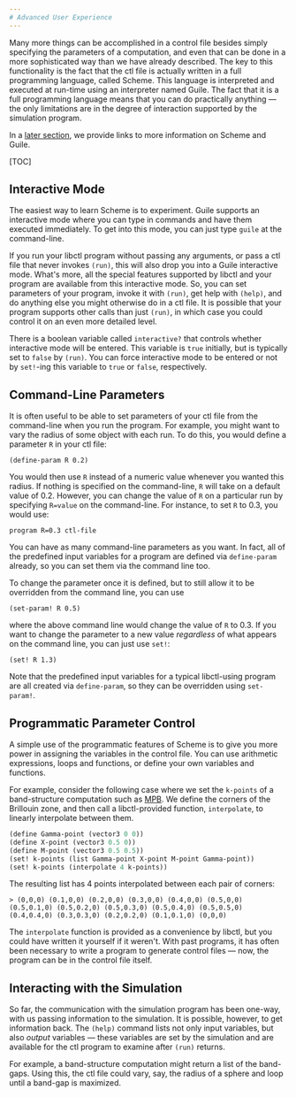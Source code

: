 ```yaml
---
# Advanced User Experience
---
```


Many more things can be accomplished in a control file besides simply specifying the parameters of a computation, and even that can be done in a more sophisticated way than we have already described. The key to this functionality is the fact that the ctl file is actually written in a full programming language, called Scheme. This language is interpreted and executed at run-time using an interpreter named Guile. The fact that it is a full programming language means that you can do practically anything &mdash; the only limitations are in the degree of interaction supported by the simulation program.

In a [later section](Guile_and_Scheme_Information.md), we provide links to more information on Scheme and Guile.

[TOC]

Interactive Mode
----------------

The easiest way to learn Scheme is to experiment. Guile supports an interactive mode where you can type in commands and have them executed immediately. To get into this mode, you can just type `guile` at the command-line.

If you run your libctl program without passing any arguments, or pass a ctl file that never invokes `(run)`, this will also drop you into a Guile interactive mode. What's more, all the special features supported by libctl and your program are available from this interactive mode. So, you can set parameters of your program, invoke it with `(run)`, get help with `(help)`, and do anything else you might otherwise do in a ctl file. It is possible that your program supports other calls than just `(run)`, in which case you could control it on an even more detailed level.

There is a boolean variable called `interactive?` that controls whether interactive mode will be entered. This variable is `true` initially, but is typically set to `false` by `(run)`. You can force interactive mode to be entered or not by `set!`-ing this variable to `true` or `false`, respectively.

Command-Line Parameters
-----------------------

It is often useful to be able to set parameters of your ctl file from the command-line when you run the program. For example, you might want to vary the radius of some object with each run. To do this, you would define a parameter `R` in your ctl file:

```
(define-param R 0.2)
```

You would then use `R` instead of a numeric value whenever you wanted this radius. If nothing is specified on the command-line, `R` will take on a default value of 0.2. However, you can change the value of `R` on a particular run by specifying `R=value` on the command-line. For instance, to set `R` to 0.3, you would use:

`program R=0.3 ctl-file`

You can have as many command-line parameters as you want. In fact, all of the predefined input variables for a program are defined via `define-param` already, so you can set them via the command line too.

To change the parameter once it is defined, but to still allow it to be overridden from the command line, you can use

```
(set-param! R 0.5)
```

where the above command line would change the value of `R` to 0.3. If you want to change the parameter to a new value *regardless* of what appears on the command line, you can just use `set!`:

```
(set! R 1.3)
```

Note that the predefined input variables for a typical libctl-using program are all created via `define-param`, so they can be overridden using `set-param!`.

Programmatic Parameter Control
------------------------------

A simple use of the programmatic features of Scheme is to give you more power in assigning the variables in the control file. You can use arithmetic expressions, loops and functions, or define your own variables and functions.

For example, consider the following case where we set the `k-points` of a band-structure computation such as [MPB](https://mpb.readthedocs.io/). We define the corners of the Brillouin zone, and then call a libctl-provided function, `interpolate`, to linearly interpolate between them.

```scm
(define Gamma-point (vector3 0 0))
(define X-point (vector3 0.5 0))
(define M-point (vector3 0.5 0.5))
(set! k-points (list Gamma-point X-point M-point Gamma-point))
(set! k-points (interpolate 4 k-points))
```

The resulting list has 4 points interpolated between each pair of corners:

`> (0,0,0) (0.1,0,0) (0.2,0,0) (0.3,0,0) (0.4,0,0) (0.5,0,0) (0.5,0.1,0) (0.5,0.2,0) (0.5,0.3,0)
(0.5,0.4,0) (0.5,0.5,0) (0.4,0.4,0) (0.3,0.3,0) (0.2,0.2,0) (0.1,0.1,0) (0,0,0)`

The `interpolate` function is provided as a convenience by libctl, but you could have written it yourself if it weren't. With past programs, it has often been necessary to write a program to generate control files &mdash; now, the program can be in the control file itself.

Interacting with the Simulation
-------------------------------

So far, the communication with the simulation program has been one-way, with us passing information to the simulation. It is possible, however, to get information back. The `(help)` command lists not only input variables, but also *output* variables &mdash; these variables are set by the simulation and are available for the ctl program to examine after `(run)` returns.

For example, a band-structure computation might return a list of the band-gaps. Using this, the ctl file could vary, say, the radius of a sphere and loop until a band-gap is maximized.
